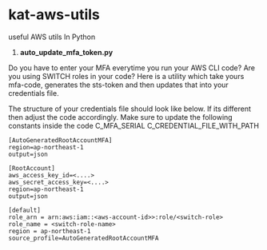 # kat-aws-utils
useful AWS utils In Python

1. **auto_update_mfa_token.py**

Do you have to enter your MFA everytime you run your AWS CLI code?
Are you using SWITCH roles in your code?
Here is a utility which take yours mfa-code, generates the sts-token and then updates that into your credentials file.

The structure of your credentials file should look like below. If its different then adjust the code accordingly.
Make sure to update the following constants inside the code
C_MFA_SERIAL
C_CREDENTIAL_FILE_WITH_PATH

```
[AutoGeneratedRootAccountMFA]
region=ap-northeast-1
output=json

[RootAccount]
aws_access_key_id=<....>
aws_secret_access_key=<....>
region=ap-northeast-1
output=json

[default]
role_arn = arn:aws:iam::<aws-account-id>>:role/<switch-role>
role_name = <switch-role-name>
region = ap-northeast-1
source_profile=AutoGeneratedRootAccountMFA
```
